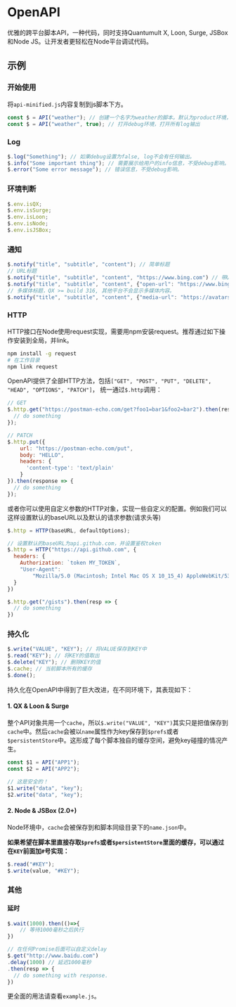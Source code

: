 # OpenAPI

优雅的跨平台脚本API，一种代码，同时支持Quantumult X, Loon, Surge, JSBox 和Node JS。让开发者更轻松在Node平台调试代码。

## 示例

### 开始使用

将`api-minified.js`内容复制到js脚本下方。

```javascript
const $ = API("weather"); // 创建一个名字为weather的脚本。默认为product环境，抑制所有log输出，保持error信息。。
const $ = API("weather", true); // 打开debug环境，打开所有log输出
```

### Log

```javascript
$.log("Something"); // 如果debug设置为false, log不会有任何输出。
$.info("Some important thing"); // 需要展示给用户的info信息，不受debug影响。
$.error("Some error message"); // 错误信息，不受debug影响。
```

### 环境判断

```javascript
$.env.isQX;
$.env.isSurge;
$.env.isLoon;
$.env.isNode;
$.env.isJSBox;
```

### 通知

```javascript
$.notify("title", "subtitle", "content"); // 简单标题
// URL标题
$.notify("title", "subtitle", "content", "https://www.bing.com") // 带URL跳转的标题
$.notify("title", "subtitle", "content", {"open-url": "https://www.bing.com"}) // QX写法
// 多媒体标题，QX >= build 316, 其他平台不会显示多媒体内容。
$.notify("title", "subtitle", "content", {"media-url": "https://avatars2.githubusercontent.com/u/21050064?s=460&u=40a74913dd0a3d00670d05148c3a08c787470021&v=4"}) 
```

### HTTP

HTTP接口在Node使用request实现，需要用npm安装request。推荐通过如下操作安装到全局，并link。

```bash
npm install -g request
# 在工作目录
npm link request
```

OpenAPI提供了全部HTTP方法，包括`["GET", "POST", "PUT", "DELETE", "HEAD", "OPTIONS", "PATCH"]`，
统一通过`$.http`调用：

```javascript
// GET
$.http.get("https://postman-echo.com/get?foo1=bar1&foo2=bar2").then(resp => {
  // do something
});

// PATCH
$.http.put({
    url: "https://postman-echo.com/put",
    body: "HELLO",
    headers: {
      'content-type': 'text/plain'
    }
}).then(response => {
  // do something
});
```

或者你可以使用自定义参数的HTTP对象，实现一些自定义的配置。例如我们可以这样设置默认的baseURL以及默认的请求参数(请求头等)

```javascript
$.http = HTTP(baseURL, defaultOptions);
```


```javascript
// 设置默认的baseURL为api.github.com，并设置鉴权token
$.http = HTTP("https://api.github.com", {
  headers: {
    Authorization: `token MY_TOKEN`,
    "User-Agent":
        "Mozilla/5.0 (Macintosh; Intel Mac OS X 10_15_4) AppleWebKit/537.36 (KHTML, like Gecko) Chrome/81.0.4044.141 Safari/537.36"
  }
})

$.http.get("/gists").then(resp => {
  // do something
})
```

### 持久化

```javascript
$.write("VALUE", "KEY"); // 将VALUE保存到KEY中
$.read("KEY"); // 将KEY的值取出
$.delete("KEY"); // 删除KEY的值
$.cache; // 当前脚本所有的缓存
$.done();
```

持久化在OpenAPI中得到了巨大改进，在不同环境下，其表现如下：

#### 1. QX & Loon & Surge

整个API对象共用一个`cache`，所以`$.write("VALUE", "KEY")`其实只是把值保存到`cache`中。然后`cache`会被以`name`属性作为key保存到`$prefs`或者`$persistentStore`中。这形成了每个脚本独自的缓存空间，避免key碰撞的情况产生。

```javascript
const $1 = API("APP1");
const $2 = API("APP2");

// 这是安全的！
$1.write("data", "key");
$2.write("data", "key");
```

#### 2. Node & JSBox (2.0+)

Node环境中，`cache`会被保存到和脚本同级目录下的`name.json`中。

**如果希望在脚本里直接存取`$prefs`或者`$persistentStore`里面的缓存，可以通过在`KEY`前面加`#`号实现：**

```javascript
$.read("#KEY");
$.write(value, "#KEY");
```

### 其他

#### 延时

```javascript
$.wait(1000).then(()=>{
	// 等待1000毫秒之后执行
})

// 在任何Promise后面可以自定义delay
$.get("http://www.baidu.com")
.delay(1000) // 延迟1000毫秒
.then(resp => {
  // do something with response.
})
```

更全面的用法请查看`example.js`。
